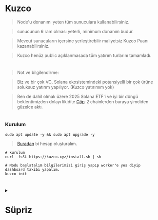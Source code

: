 # Kuzco

> Node'u donanımı yeten tüm sunuculara kullanabilirsiniz.

> sunucunun 6 ram olması yeterli, minimum donanım budur.

> Mevcut sunucuların içersine yerleştirebilir maliyetsiz Kuzco Puanı kazanabilirsiniz.

> Kuzco henüz public açıklanmasada tüm yatırım turlarını tamamladı.

#

> Not ve bilgilendirme:

> Biz ve bir çok VC, Solana ekosistemindeki potansiyelli bir çok ürüne soluksuz yatırım yapılıyor. (Kuzco yatırımım yok)

> Ben de dahil olmak üzere 2025 Solana ETF'i ve iyi bir döngü beklentimizden dolayı likidite [Çöp](https://en.wikipedia.org/wiki/Holocaust_(Marvel_Comics))-2 chainlerden buraya şimdiden güzelce aktı.

#

### Kurulum

```console
sudo apt update -y && sudo apt upgrade -y
```

> [Buradan](https://kuzco.xyz/dashboard/overview) bi hesap oluşturalım.

```
# kurulum
curl -fsSL https://kuzco.xyz/install.sh | sh

# Nodu başlatalım bilgilerimizi giriş yapıp worker'e yes diyip dashboard takibi yapalım.
kuzco init
```

#

<details>
  <summary> <h1> Süpriz </summary> </h1>

> Bilgisi ve beyni yetmeyip sıkışınca her içeriğime hem ilk atlayıp hem de bana ve topluluğuma laf atan zırtapozlar [bu şarkı](https://www.youtube.com/watch?v=P5rSkpGr3SI) size.

> Hadi bu içeriğide alın kendinize çevirin.

</details>
